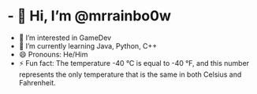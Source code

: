 # - 👋 Hi, I’m @mrrainbo0w
- 👀 I’m interested in GameDev
- 🌱 I’m currently learning Java, Python, C++
- 😄 Pronouns: He/Him
- ⚡ Fun fact: The temperature -40 °C is equal to -40 °F, and this number represents the only temperature that is the same in both Celsius and Fahrenheit.

<!---
mrrainbo0w/mrrainbo0w is a ✨ special ✨ repository because its `README.md` (this file) appears on your GitHub profile.
You can click the Preview link to take a look at your changes.
--->
